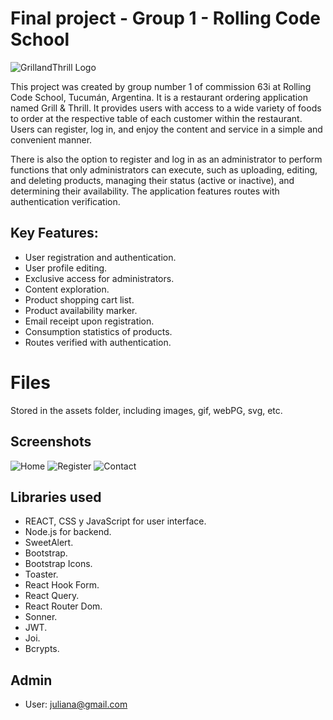 # Final project - Group 1 - Rolling Code School

![GrillandThrill Logo](https://i.postimg.cc/2yZcr9ct/grill-logo.png)

This project was created by group number 1 of commission 63i at Rolling Code School, Tucumán, Argentina. It is a restaurant ordering application named Grill & Thrill. It provides users with access to a wide variety of foods to order at the respective table of each customer within the restaurant. Users can register, log in, and enjoy the content and service in a simple and convenient manner.

There is also the option to register and log in as an administrator to perform functions that only administrators can execute, such as uploading, editing, and deleting products, managing their status (active or inactive), and determining their availability. The application features routes with authentication verification.
   
## Key Features:
- User registration and authentication.
- User profile editing.
- Exclusive access for administrators.
- Content exploration.
- Product shopping cart list.
- Product availability marker.
- Email receipt upon registration.
- Consumption statistics of products.
- Routes verified with authentication.

# Files

Stored in the assets folder, including images, gif, webPG, svg, etc.

## Screenshots
![Home](https://i.postimg.cc/0yFLRmyr/home.png) ![Register](https://i.postimg.cc/Kj3MWdq1/register.png) ![Contact](https://i.postimg.cc/fbH5QQKC/contact.png)

## Libraries used
- REACT, CSS y JavaScript for user interface.
- Node.js for backend.
- SweetAlert.
- Bootstrap.
- Bootstrap Icons.
- Toaster.
- React Hook Form.
- React Query.
- React Router Dom.
- Sonner.
- JWT.
- Joi.
- Bcrypts.



## Admin

-   User:  [juliana@gmail.com](mailto:admin@admin.com)

